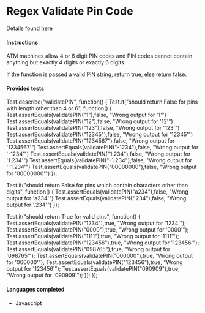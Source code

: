 # Regex Validate Pin Code

Details found [here](https://www.codewars.com/kata/regex-validate-pin-code)

#### Instructions

ATM machines allow 4 or 6 digit PIN codes and PIN codes cannot contain anything but exactly 4 digits or exactly 6 digits.

If the function is passed a valid PIN string, return true, else return false.

#### Provided tests

Test.describe("validatePIN", function() {
  Test.it("should return False for pins with length other than 4 or 6", function() {
    Test.assertEquals(validatePIN("1"),false, "Wrong output for '1'")
    Test.assertEquals(validatePIN("12"),false, "Wrong output for '12'")
    Test.assertEquals(validatePIN("123"),false, "Wrong output for '123'")
    Test.assertEquals(validatePIN("12345"),false, "Wrong output for '12345'")
    Test.assertEquals(validatePIN("1234567"),false, "Wrong output for '1234567'")
    Test.assertEquals(validatePIN("-1234"),false, "Wrong output for '-1234'")
    Test.assertEquals(validatePIN("1.234"),false, "Wrong output for '1.234'")
    Test.assertEquals(validatePIN("-1.234"),false, "Wrong output for '-1.234'")
    Test.assertEquals(validatePIN("00000000"),false, "Wrong output for '00000000'")
  });
  
  Test.it("should return False for pins which contain characters other than digits", function() {
    Test.assertEquals(validatePIN("a234"),false, "Wrong output for 'a234'")
    Test.assertEquals(validatePIN(".234"),false, "Wrong output for '.234'")
  });
  
  Test.it("should return True for valid pins", function() {
    Test.assertEquals(validatePIN("1234"),true, "Wrong output for '1234'");
    Test.assertEquals(validatePIN("0000"),true, "Wrong output for '0000'");
    Test.assertEquals(validatePIN("1111"),true, "Wrong output for '1111'");
    Test.assertEquals(validatePIN("123456"),true, "Wrong output for '123456'");
    Test.assertEquals(validatePIN("098765"),true, "Wrong output for '098765'");
    Test.assertEquals(validatePIN("000000"),true, "Wrong output for '000000'");
    Test.assertEquals(validatePIN("123456"),true, "Wrong output for '123456'");
    Test.assertEquals(validatePIN("090909"),true, "Wrong output for '090909'");
  });
});


#### Languages completed

- Javascript